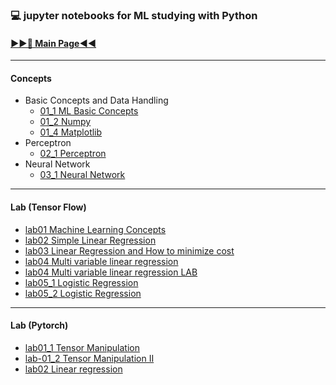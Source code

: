 ### 💻 jupyter notebooks for ML studying with Python
#### **[▶▶📕 Main Page◀◀](https://leecrossun.github.io/ml-study-python-jupyter-2022/)**
---
#### Concepts
+ Basic Concepts and Data Handling
    + [01_1 ML Basic Concepts](https://leecrossun.github.io/ml-study-python-jupyter-2022/ml_book/01_1_Basic_Concepts.html)
    + [01_2 Numpy](https://leecrossun.github.io/ml-study-python-jupyter-2022/ml_book/01_2_Numpy.html)
    + [01_4 Matplotlib](https://leecrossun.github.io/ml-study-python-jupyter-2022/ml_book/01_4_Matplotlib.html)
+ Perceptron
    + [02_1 Perceptron](https://leecrossun.github.io/ml-study-python-jupyter-2022/ml_book/02_1_Perceptron.html)
+ Neural Network
    + [03_1 Neural Network](https://leecrossun.github.io/ml-study-python-jupyter-2022/ml_book/03_1_Neural_Network.html)
    
---
#### Lab (Tensor Flow)
+ [lab01 Machine Learning Concepts](https://leecrossun.github.io/ml-study-python-jupyter-2022/tensor_flow/lab01_Machine_Learning_Concepts.html)
+ [lab02 Simple Linear Regression](https://leecrossun.github.io/ml-study-python-jupyter-2022/tensor_flow/lab02_Simple_Linear_Regression.html)
+ [lab03 Linear Regression and How to minimize cost](https://leecrossun.github.io/ml-study-python-jupyter-2022/tensor_flow/lab03_Linear_Regression_and_How_to_minimize_cost.html)
+ [lab04 Multi variable linear regression](https://leecrossun.github.io/ml-study-python-jupyter-2022/tensor_flow/lab04_Multi_variable_linear_regression.html)
+ [lab04 Multi variable linear regression LAB](https://leecrossun.github.io/ml-study-python-jupyter-2022/tensor_flow/lab04_Multi_variable_linear_regression_LAB.html)
+ [lab05_1 Logistic Regression](https://leecrossun.github.io/ml-study-python-jupyter-2022/tensor_flow/lab05_1_Logistic_Regression.html)
+ [lab05_2 Logistic Regression](https://leecrossun.github.io/ml-study-python-jupyter-2022/tensor_flow/lab05_2_Logistic_Regression.html)

---
#### Lab (Pytorch)
+ [lab01_1 Tensor Manipulation](https://leecrossun.github.io/ml-study-python-jupyter-2022/pytorch/lab01_1_Tensor_Manipulation.html)
+ [lab-01_2 Tensor Manipulation II](https://leecrossun.github.io/ml-study-python-jupyter-2022/pytorch/lab01_2_Tensor_ManipulationII.html)
+ [lab02 Linear regression](https://leecrossun.github.io/ml-study-python-jupyter-2022/pytorch/lab02_Linear_regression.html)